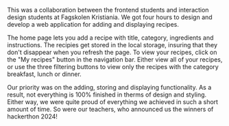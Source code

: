 This was a collaboration between the frontend students and interaction design students at Fagskolen Kristiania. We got four hours to design and develop a web application for adding and displaying recipes.

The home page lets you add a recipe with title, category, ingredients and instructions. The recipies get stored in the local storage, insuring that they don't disappear when you refresh the page. To view your recipes, click on the "My recipes" button in the navigation bar. Either view all of your recipes, or use the three filtering buttons to view only the recipes with the category breakfast, lunch or dinner. 

Our priority was on the adding, storing and displaying functionality. As a result, not everything is 100% finished in therms of design and styling. Either way, we were quite proud of everything we achieved in such a short amount of time. So were our teachers, who announced us the winners of hackerthon 2024!